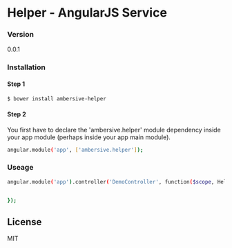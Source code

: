 # Helper - AngularJS Service

### Version
0.0.1

### Installation

#### Step 1

```sh
$ bower install ambersive-helper
```
#### Step 2
You first have to declare the 'ambersive.helper' module dependency inside your app module (perhaps inside your app main module).

```sh
angular.module('app', ['ambersive.helper']);
```
### Useage

```sh
angular.module('app').controller('DemoController', function($scope, HelperSrv) {


});
```

License
----
MIT
